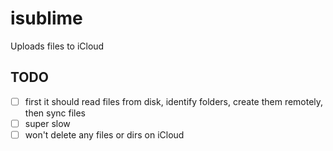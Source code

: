 # isublime

Uploads files to iCloud

## TODO

- [ ] first it should read files from disk, identify folders, create them remotely, then sync files
- [ ] super slow
- [ ] won't delete any files or dirs on iCloud
